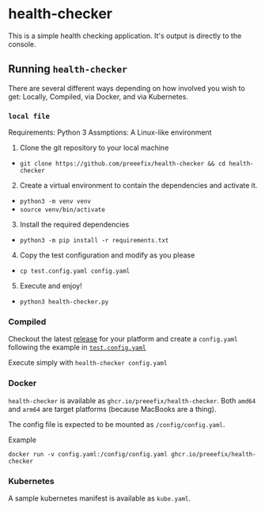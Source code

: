 # health-checker

This is a simple health checking application. It's output is directly to the console.

## Running `health-checker`

There are several different ways depending on how involved you wish to get: Locally, Compiled, via Docker, and via Kubernetes.

### `local file`

Requirements: Python 3
Assmptions: A Linux-like environment

1. Clone the git repository to your local machine
  - `git clone https://github.com/preeefix/health-checker && cd health-checker`
2. Create a virtual environment to contain the dependencies and activate it.
  - `python3 -m venv venv`
  - `source venv/bin/activate`
3. Install the required dependencies
  - `python3 -m pip install -r requirements.txt`
4. Copy the test configuration and modify as you please
  - `cp test.config.yaml config.yaml`
5. Execute and enjoy!
  - `python3 health-checker.py`

### Compiled

Checkout the latest [release](https://github.com/preeefix/health-checker/releases) for your platform and create a `config.yaml` following the example in [`test.config.yaml`](./test.config.yaml)

Execute simply with `health-checker config.yaml`

### Docker

`health-checker` is available as `ghcr.io/preeefix/health-checker`. Both `amd64` and `arm64` are target platforms (because MacBooks are a thing).

The config file is expected to be mounted as `/config/config.yaml`.

Example
```
docker run -v config.yaml:/config/config.yaml ghcr.io/preeefix/health-checker
```

### Kubernetes

A sample kubernetes manifest is available as `kube.yaml`.